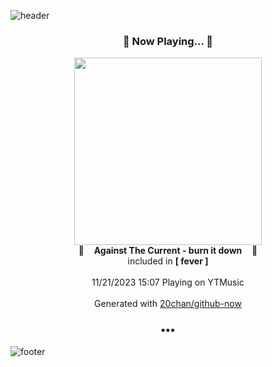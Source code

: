 ![header](https://capsule-render.vercel.app/api?type=wave&height=170&section=header&fontColor=090707&fontAlignX=45&fontAlignY=65&fontSize=100)

<h3 align="center">🎵 Now Playing... 🎵</h3>
<p align="center">
  <a href="https://music.youtube.com/watch?v=4SxMxOOooBI">
    <img width="300" src="https://lh3.googleusercontent.com/mx0g7T_tbFhOZFkTtcoVFX_vn8eJ0ZvLHxptslu-DNUlTwo2SQN9atRI5oRr07U9_icZZHYSYMEThQjt">
  </a>
  <br>
  🎵&nbsp&nbsp&nbsp <b>Against The Current - burn it down</b> &nbsp&nbsp&nbsp🎵
  <br>
  included in <b>[ fever ]</b>
  
  <br />
  <br />
  11/21/2023 15:07 Playing on YTMusic
  <br />
  <br />
  Generated with <a href="https://github.com/20chan/github-now">20chan/github-now</a>
</p>

<h3 align="center">•••</h3>

![footer](https://capsule-render.vercel.app/api?type=wave&height=150&section=footer)
